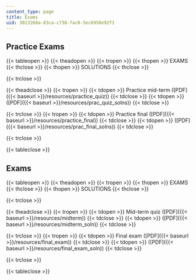 ```yaml
---
content_type: page
title: Exams
uid: 3013268a-83ca-c738-7ac0-5ec6958e92f1
---
```


Practice Exams
--------------

{{< tableopen >}}
{{< theadopen >}}
{{< tropen >}}
{{< thopen >}}
EXAMS
{{< thclose >}}
{{< thopen >}}
SOLUTIONS
{{< thclose >}}

{{< trclose >}}

{{< theadclose >}}
{{< tropen >}}
{{< tdopen >}}
Practice mid-term ([PDF]({{< baseurl >}}/resources/practice_quiz))
{{< tdclose >}}
{{< tdopen >}}
([PDF]({{< baseurl >}}/resources/prac_quiz_solns))
{{< tdclose >}}

{{< trclose >}}
{{< tropen >}}
{{< tdopen >}}
Practice final ([PDF]({{< baseurl >}}/resources/practice_final))
{{< tdclose >}}
{{< tdopen >}}
([PDF]({{< baseurl >}}/resources/prac_final_solns))
{{< tdclose >}}

{{< trclose >}}

{{< tableclose >}}

Exams
-----

{{< tableopen >}}
{{< theadopen >}}
{{< tropen >}}
{{< thopen >}}
EXAMS
{{< thclose >}}
{{< thopen >}}
SOLUTIONS
{{< thclose >}}

{{< trclose >}}

{{< theadclose >}}
{{< tropen >}}
{{< tdopen >}}
Mid-term quiz ([PDF]({{< baseurl >}}/resources/midterm))
{{< tdclose >}}
{{< tdopen >}}
([PDF]({{< baseurl >}}/resources/midterm_soln))
{{< tdclose >}}

{{< trclose >}}
{{< tropen >}}
{{< tdopen >}}
Final exam ([PDF]({{< baseurl >}}/resources/final_exam))
{{< tdclose >}}
{{< tdopen >}}
([PDF]({{< baseurl >}}/resources/final_exam_soln))
{{< tdclose >}}

{{< trclose >}}

{{< tableclose >}}